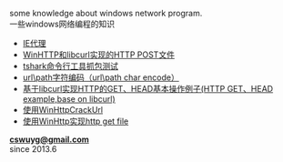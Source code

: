 some knowledge about windows network program.  
一些windows网络编程的知识  

- [IE代理](./ie_proxy)
- [WinHTTP和libcurl实现的HTTP POST文件](./http_post)
- [tshark命令行工具抓包测试](./test_tshark)
- [url\path字符编码（url\path char encode）](./char_encode)
- [基于libcurl实现HTTP的GET、HEAD基本操作例子(HTTP GET、HEAD example,base on libcurl)](./curl_get_and_head)
- [使用WinHttpCrackUrl](./WinHttpCrackUrl)
- [使用WinHttp实现http get file](./winhttp_get_file)


**cswuyg@gmail.com**  
since 2013.6